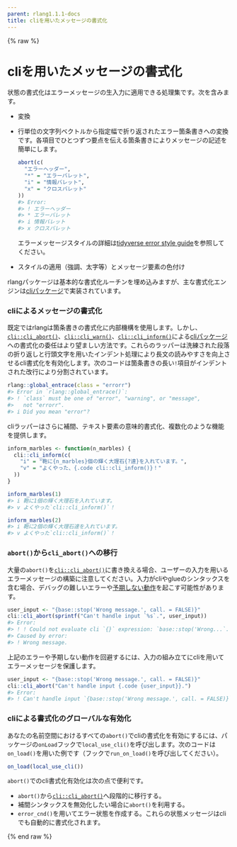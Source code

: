 ```yaml
---
parent: rlang1.1.1-docs
title: cliを用いたメッセージの書式化
---
```


{% raw %}

# cliを用いたメッセージの書式化

状態の書式化はエラーメッセージの生入力に適用できる処理集です。次を含みます。

- 変換
- 
  行単位の文字列ベクトルから指定幅で折り返されたエラー箇条書きへの変換です。各項目でひとつずつ要点を伝える箇条書きによりメッセージの記述を簡単にします。
  
  ```r
  abort(c(
    "エラーヘッダー",
    "*" = "エラーバレット",
    "i" = "情報バレット",
    "x" = "クロスバレット"
  ))
  #> Error:
  #> ! エラーヘッダー
  #> * エラーバレット
  #> i 情報バレット
  #> x クロスバレット
  ```
  
  エラーメッセージスタイルの詳細は[tidyverse error style guide](https://style.tidyverse.org/error-messages.html)を参照してください。

- スタイルの適用（強調、太字等）とメッセージ要素の色付け

rlangパッケージは基本的な書式化ルーチンを埋め込みますが、主な書式化エンジンは[cliパッケージ](https://cli.r-lib.org/)で実装されています。

### cliによるメッセージの書式化

既定ではrlangは箇条書きの書式化に内部機構を使用します。しかし、[`cli::cli_abort()`](https://cli.r-lib.org/reference/cli_abort.html)、[`cli::cli_warn()`](https://cli.r-lib.org/reference/cli_abort.html)、[`cli::cli_inform()`](https://cli.r-lib.org/reference/cli_abort.html)による[cliパッケージ](https://cli.r-lib.org/)への書式化の委任はより望ましい方法です。これらのラッパーは洗練された段落の折り返しと行頭文字を用いたインデント処理により長文の読みやすさを向上させるcli書式化を有効化します。次のコードは箇条書きの長い`!`項目がインデントされた改行により分割されています。

```r
rlang::global_entrace(class = "errorr")
#> Error in `rlang::global_entrace()`:
#> ! `class` must be one of "error", "warning", or "message",
#>   not "errorr".
#> i Did you mean "error"?
```

cliラッパーはさらに補間、テキスト要素の意味的書式化、複数化のような機能を提供します。

```r
inform_marbles <- function(n_marbles) {
  cli::cli_inform(c(
    "i" = "鞄に{n_marbles}個の輝く大理石{?達}を入れています。",
    "v" = "よくやった、{.code cli::cli_inform()}！"
  ))
}

inform_marbles(1)
#> i 鞄に1個の輝く大理石を入れています。
#> v よくやった`cli::cli_inform()`！

inform_marbles(2)
#> i 鞄に2個の輝く大理石達を入れています。
#> v よくやった`cli::cli_inform()`！
```

### `abort()`から`cli_abort()`への移行

大量の`abort()`を[`cli::cli_abort()`](cli_abort.html)に書き換える場合、ユーザーの入力を用いるエラーメッセージの構築に注意してください。入力がcliやglueのシンタックスを含む場合、デバッグの難しいエラーや[予期しない動作](https://xkcd.com/327/)を起こす可能性があります。

```r
user_input <- "{base::stop('Wrong message.', call. = FALSE)}"
cli::cli_abort(sprintf("Can't handle input `%s`.", user_input))
#> Error:
#> ! ! Could not evaluate cli `{}` expression: `base::stop('Wrong...`.
#> Caused by error: 
#> ! Wrong message.
```

上記のエラーや予期しない動作を回避するには、入力の組み立てにcliを用いてエラーメッセージを保護します。

```r
user_input <- "{base::stop('Wrong message.', call. = FALSE)}"
cli::cli_abort("Can't handle input {.code {user_input}}.")
#> Error:
#> ! Can't handle input `{base::stop('Wrong message.', call. = FALSE)}`.
```

### cliによる書式化のグローバルな有効化

あなたの名前空間におけるすべての`abort()`でcliの書式化を有効にするには、パッケージの`onLoad`フックで`local_use_cli()`を呼び出します。次のコードは`on_load()`を用いた例です（フックで`run_on_load()`を呼び出してください）。

```r
on_load(local_use_cli())
```

`abort()`でのcli書式化有効化は次の点で便利です。

- `abort()`から[`cli::cli_abort()`](https://cli.r-lib.org/reference/cli_abort.html)へ段階的に移行する。
- 補間シンタックスを無効化したい場合に`abort()`を利用する。
- `error_cnd()`を用いてエラー状態を作成する。これらの状態メッセージはcliでも自動的に書式化されます。

{% end raw %}
